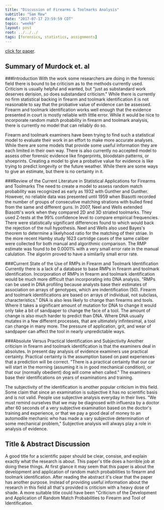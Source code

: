 ```yaml
---
title: "Discussion of Firearms & Toolmarks Analysis"
subtitle: "Sam Rew"
date: "2017-07-17 23:59:59 CDT"
topic: "week6"
layout: post
root: ../../../
tags: [forensics, statistics, assignments]
---
```

 
[click for paper](DevelopmentandApplicationofRMPsFirearmandToolmarkIdentification.pdf).

## Summary of Murdock et. al

###Introduction
With the work some researchers are doing in the forensic field there is bound to be criticism as to the methods currently used. Criticism is usually helpful and wanted, but "just as substandard work deserves derision, so does substandard criticism." While there is currently no firm statistical backing in firearm and toolmark identification it is not reasonable to say that the probative value of evidence can be assessed. Firearm and toolmark identification works well enough that the evidence presented in court is mostly reliable with little error. While it would be nice to incorporate random match probability in firearm and toolmark analysis, there is currently no model that can reliably do so.

Firearm and toolmark examiners have been trying to find such a statistical model to evaluate their work in an effort to make more accurate analyses. While there are some models that provide some useful information they are each limited in their own way. There is also currently no accepted model to assess other forensic evidence like fingerprints, bloodstain patterns, or shoeprints. Creating a model to give a probative value for evidence is like trying to predict longevity or the future weather. While there are some ways to give an estimate, but there is no certainty in it.

###Review of the Current Literature in Statistical Applications for Firearms and Toolmarks
The need to create a model to assess random match probability was recognized as early as 1932 with Gunther and Gunther. However, no reliable data was presented until 1959 when Biasotti recorded the number of groups of consecutive matching strations with bulled fired from the same and different guns. In 2007, Neel and Wells extended Biasotti's work when they compared 2D and 3D striated toolmarks. They used Z-tests at the 99% confidence level to compare empirical frequencies. There were statistically significant differences found to which would back the rejection of the null hypothesis. Neel and Wells also used Bayes's theorem to determine a likelyhood ratio for the matching of their striae. In the more recent Hamby study 1623 cartridge cases of the same caliber were collected for both manual and algorithmic comparison. The RMP estimate was found to be 0.0001% with a very small error rate in the manual calulation. The algorim proved to have a similarlly small error rate.

###Current State of the Use of RMPs in Firearm and Toolmark Identification
Currently there is a lack of a database to base RMPs in firearm and toolmark identification. Incorporation of RMPs in firearm and toolmark identification would be much more difficult than incorporating into DNA analysis. "RMPs can be used in DNA profiling because analysts base their estimates of association on arrays of genotypes, which are indentification (50). Firearm and toolmark identifications are based on arrays of individual, not subclass, characteristics." DNA is also less likely to change than firearms and tools. Where it takes a significant amount of mutation for DNA to change it would only take a bit of sandpaper to change the face of a tool. The amount of change is also much harder to predict than DNA. Where DNA usually mutates in a few different processes, that are ultimately infintesimal, a tool can change in many more. The pressure of application, grit, and wear of sandpaper can affect the tool in nearly unpredictable ways.

###Absolute Versus Practical Identification and Subjectivity
Another criticism in firearm and toolmark identification is that the examiners deal in absolutes. In present day analysis of evidence examiners use practical certainty. Practical certainty is the assumption based on past experiences that a prediction will be correct. "There is a practical certainty that our car will start in the morning (assuming it is in good mechanical condition), or that our (normally obedient) dog will come when called." The examiners base their identifications on years of examinations and training. 

The subjectivity of the identification is another popular criticism in this field. Some claim that since an examination is subjective it has no scientific basis and is not valid. People use subjective analysis everyday in their lives. "We must remind ourselves that we may be diagnosed with influenza by a doctor after 60 seconds of a very subjective examination based on the doctor's training and experience, or that we pay a good deal of money to an automodile mechanic who has made a vary subjective determination of some mechanical problem," Subjective analysis will always play a role in analysis of evidence.


## Title & Abstract Discussion
A good title for a scientific paper should be clear, consise, and explain exactly what the research is about. This paper's title does a horrible job at doing these things. At first glance it may seem that this paper is about the development and application of random match probabilities to firearm and toolmark identification. After reading the abstract it's clear that the paper has another purpose. Instead of providing useful information about the research in this field all that's provided is criticism with a heavy dose of shade. A more suitable title could have been "Criticism of the Development and Application of Random Match Probabilities to Firearm and Tool of Identification.

